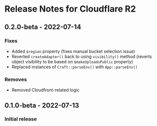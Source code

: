 # Release Notes for Cloudflare R2

## 0.2.0-beta - 2022-07-14

### Fixes
- Added `$region` property (fixes manual bucket selection issue)
- Reverted `createAdapter()` back to using `visibility()` method (reverts object visibility to be based on `$makeUploadsPublic` property)
- Replaced instances of `Craft::parseEnv()` with `App::parseEnv()`

### Removes
- Removed Cloudfront-related logic
## 0.1.0-beta - 2022-07-13
### Initial release

